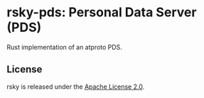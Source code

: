 # rsky-pds: Personal Data Server (PDS)

Rust implementation of an atproto PDS.

## License

rsky is released under the [Apache License 2.0](../LICENSE).